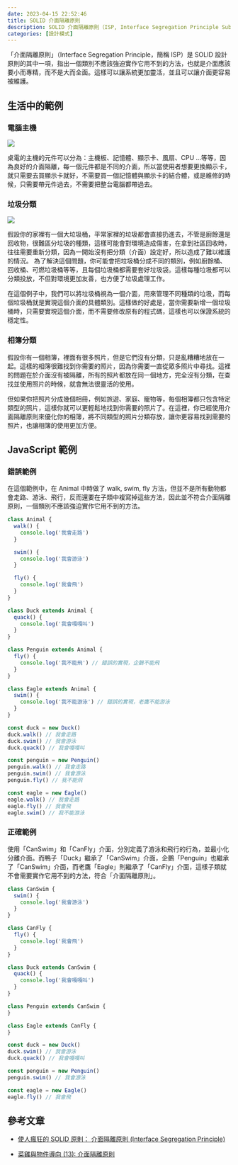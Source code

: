 ```yaml
---
date: 2023-04-15 22:52:46
title: SOLID 介面隔離原則
description: SOLID 介面隔離原則（ISP, Interface Segregation Principle Substitution Principle）
categories: [設計模式]
---
```


「介面隔離原則」（Interface Segregation Principle，簡稱 ISP）是 SOLID 設計原則的其中一項，指出一個類別不應該強迫實作它用不到的方法，也就是介面應該要小而專精，而不是大而全面。這樣可以讓系統更加靈活，並且可以讓介面更容易被維護。

## 生活中的範例

### 電腦主機

![](https://i.imgur.com/0zzucEp.png)

桌電的主機的元件可以分為：主機板、記憶體、顯示卡、風扇、CPU ...等等，因為良好的介面隔離，每一個元件都是不同的介面，所以當使用者想要更換顯示卡，就只需要去買顯示卡就好，不需要買一個記憶體與顯示卡的結合體，或是維修的時候，只需要帶元件過去，不需要把整台電腦都帶過去。

### 垃圾分類

![](https://i.imgur.com/j2Ii1ZD.png)

假設你的家裡有一個大垃圾桶，平常家裡的垃圾都會直接扔進去，不管是廚餘還是回收物，很難區分垃圾的種類，這樣可能會對環境造成傷害，在拿到社區回收時，往往需要重新分類，因為一開始沒有把分類（介面）設定好，所以造成了難以維護的情況。
為了解決這個問題，你可能會把垃圾桶分成不同的類別，例如廚餘桶、回收桶、可燃垃圾桶等等，且每個垃圾桶都需要套好垃圾袋。這樣每種垃圾都可以分類投放，不但對環境更加友善，也方便了垃圾處理工作。

在這個例子中，我們可以將垃圾桶視為一個介面，用來管理不同種類的垃圾，而每個垃圾桶就是實現這個介面的具體類別。這樣做的好處是，當你需要新增一個垃圾桶時，只需要實現這個介面，而不需要修改原有的程式碼，這樣也可以保證系統的穩定性。

### 相簿分類

假設你有一個相簿，裡面有很多照片，但是它們沒有分類，只是亂糟糟地放在一起。這樣的相簿很難找到你需要的照片，因為你需要一直從眾多照片中尋找。這裡的問題在於介面沒有被隔離，所有的照片都放在同一個地方，完全沒有分類，在查找並使用照片的時候，就會無法很靈活的使用。

但如果你把照片分成幾個相冊，例如旅遊、家庭、寵物等，每個相簿都只包含特定類型的照片，這樣你就可以更輕鬆地找到你需要的照片了。在這裡，你已經使用介面隔離原則來優化你的相簿，將不同類型的照片分類存放，讓你更容易找到需要的照片，也讓相簿的使用更加方便。

## JavaScript 範例

### 錯誤範例

在這個範例中，在 Animal 中時做了 walk, swim, fly 方法，但並不是所有動物都會走路、游泳、飛行，反而還要在子類中複寫掉這些方法，因此並不符合介面隔離原則，一個類別不應該強迫實作它用不到的方法。

```javascript
class Animal {
  walk() {
    console.log('我會走路')
  }

  swim() {
    console.log('我會游泳')
  }

  fly() {
    console.log('我會飛')
  }
}

class Duck extends Animal {
  quack() {
    console.log('我會嘎嘎叫')
  }
}

class Penguin extends Animal {
  fly() {
    console.log('我不能飛') // 錯誤的實現，企鵝不能飛
  }
}

class Eagle extends Animal {
  swim() {
    console.log('我不能游泳') // 錯誤的實現，老鷹不能游泳
  }
}

const duck = new Duck()
duck.walk() // 我會走路
duck.swim() // 我會游泳
duck.quack() // 我會嘎嘎叫

const penguin = new Penguin()
penguin.walk() // 我會走路
penguin.swim() // 我會游泳
penguin.fly() // 我不能飛

const eagle = new Eagle()
eagle.walk() // 我會走路
eagle.fly() // 我會飛
eagle.swim() // 我不能游泳
```

### 正確範例

使用「CanSwim」和「CanFly」介面，分別定義了游泳和飛行的行為，並最小化分離介面。而鴨子「Duck」繼承了「CanSwim」介面，企鵝「Penguin」也繼承了「CanSwim」介面，而老鷹「Eagle」則繼承了「CanFly」介面，這樣子類就不會需要實作它用不到的方法，符合「介面隔離原則」。

```javascript
class CanSwim {
  swim() {
    console.log('我會游泳')
  }
}

class CanFly {
  fly() {
    console.log('我會飛')
  }
}

class Duck extends CanSwim {
  quack() {
    console.log('我會嘎嘎叫')
  }
}

class Penguin extends CanSwim {
}

class Eagle extends CanFly {
}

const duck = new Duck()
duck.swim() // 我會游泳
duck.quack() // 我會嘎嘎叫

const penguin = new Penguin()
penguin.swim() // 我會游泳

const eagle = new Eagle()
eagle.fly() // 我會飛
```

## 參考文章

- [使人瘋狂的 SOLID 原則： 介面隔離原則 (Interface Segregation Principle)](https://medium.com/%E7%A8%8B%E5%BC%8F%E6%84%9B%E5%A5%BD%E8%80%85/%E4%BD%BF%E4%BA%BA%E7%98%8B%E7%8B%82%E7%9A%84-solid-%E5%8E%9F%E5%89%87-%E4%BB%8B%E9%9D%A2%E9%9A%94%E9%9B%A2%E5%8E%9F%E5%89%87-interface-segregation-principle-50f54473c79e)

- [菜雞與物件導向 (13): 介面隔離原則](https://igouist.github.io/post/2020/11/oo-13-interface-segregation-principle/)

